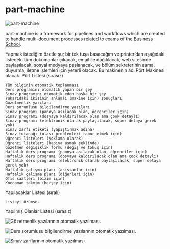 # part-machine

![part-machine](https://scontent.fsaw1-4.fna.fbcdn.net/v/t1.0-9/23517631_148510612569669_8005680076239822144_n.jpg?oh=6779d39b947236340e65f40e4c997486&oe=5A91B1AF "Part")

part-machine is a framework for pipelines and workflows which are created to handle multi-document processes related to exams of the [Business School](http://isletme.ybu.edu.tr).

Yapmak istediğim özetle şu; bir tek tuşa basacağım ve printer’dan aşağıdaki listedeki tüm dokümanlar çıkacak, email ile dağıtılacak, web sitesinde paylaşılacak, sosyal medyaya paslanacak, ve bölüm sekreterinin asma, duyurma, iletme işlemleri için yeterli olacak. Bu makinenin adı Pört Makinesi olacak.
Pört Listesi (sırasız)

    Tüm bilginin otomatik toplanması
    Ders programını otomatik yapan bir şey
    Sınav programını otomatik eden başka bir şey
    Yukarıdaki ikisinin anlamlı (makine için) sonuçları
    Gözetmenlik yazıları
    Ders sorumlusu bilgilendirme yazıları
    Sınav programı (panoya asılacak olan, öğrenciler için)
    Sınav programı (dosyaya kaldırılacak olan ama çook detaylı)
    Sınav programı (elektronik olarak paylaşılacak, süper detaya gerek yok)
    Sınav zarfı etiketi (yapıştırmak adına)
    Sınav tutanağı (olası problemleri rapor etmek için)
    Öğrenci listeleri (yoklama olarak)
    Öğrenci listeleri (kapıya asmak şeklinde)
    Gözetmen değişiklik formu (değiş ve tokuş için)
    Haftalık ders programı (panoya asılacak olan, öğrenciler için)
    Haftalık ders programı (dosyaya kaldırılacak olan ama çook detaylı)
    Haftalık ders programı (elektronik olarak paylaşılacak, süper detaya gerek yok)
    Haftalık çalışma planı (asistanlar için)
    Haftalık çalışma planı (diğerleri için)
    Ofis saatleri (bizim için)
    Koccaman takvim (herşey için)

Yapılacaklar Listesi (sıralı)

    Listeyi özümse.

Yapılmış Olanlar Listesi (sırasız)

![Gözetmenlik yazılarının otomatik yazılması.](https://scontent.fsaw1-4.fna.fbcdn.net/v/t1.0-9/23622168_150818862338844_4836531958024663680_n.jpg?oh=eabbb1cc89a29a64bb235d0bb9a32691&oe=5A971EF1)

![Ders sorumlusu bilgilendirme yazılarının otomatik yazılması.](https://scontent.fsaw1-4.fna.fbcdn.net/v/t1.0-9/23754709_150818939005503_36628108244815381_n.jpg?oh=2c7a7358d6c8187aab1d60fbcae52464&oe=5A89BD75)

![Sınav zarflarının otomatik yazılması.](https://scontent.fsaw1-4.fna.fbcdn.net/v/t31.0-8/p720x720/23593812_150819022338828_3082018182963438153_o.jpg?oh=26823a65fdb865e08546a5b20200b470&oe=5AA73C23)
